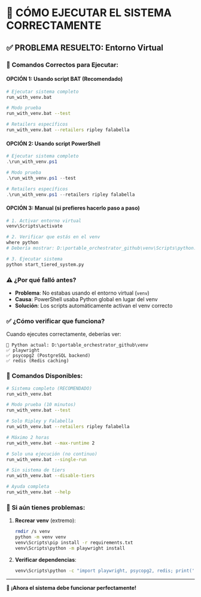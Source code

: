 # 🚀 CÓMO EJECUTAR EL SISTEMA CORRECTAMENTE

## ✅ **PROBLEMA RESUELTO: Entorno Virtual**

### 🎯 **Comandos Correctos para Ejecutar:**

#### **OPCIÓN 1: Usando script BAT (Recomendado)**
```bash
# Ejecutar sistema completo
run_with_venv.bat

# Modo prueba
run_with_venv.bat --test

# Retailers específicos  
run_with_venv.bat --retailers ripley falabella
```

#### **OPCIÓN 2: Usando script PowerShell**
```powershell
# Ejecutar sistema completo
.\run_with_venv.ps1

# Modo prueba
.\run_with_venv.ps1 --test

# Retailers específicos
.\run_with_venv.ps1 --retailers ripley falabella
```

#### **OPCIÓN 3: Manual (si prefieres hacerlo paso a paso)**
```bash
# 1. Activar entorno virtual
venv\Scripts\activate

# 2. Verificar que estás en el venv
where python
# Debería mostrar: D:\portable_orchestrator_github\venv\Scripts\python.exe

# 3. Ejecutar sistema
python start_tiered_system.py
```

### ⚠️ **¿Por qué falló antes?**

- **Problema**: No estabas usando el entorno virtual (`venv`)
- **Causa**: PowerShell usaba Python global en lugar del venv
- **Solución**: Los scripts automáticamente activan el venv correcto

### ✅ **¿Cómo verificar que funciona?**

Cuando ejecutes correctamente, deberías ver:
```
📍 Python actual: D:\portable_orchestrator_github\venv
✅ playwright
✅ psycopg2 (PostgreSQL backend)
✅ redis (Redis caching)
```

### 🎯 **Comandos Disponibles:**

```bash
# Sistema completo (RECOMENDADO)
run_with_venv.bat

# Modo prueba (10 minutos)
run_with_venv.bat --test

# Solo Ripley y Falabella
run_with_venv.bat --retailers ripley falabella

# Máximo 2 horas
run_with_venv.bat --max-runtime 2

# Solo una ejecución (no continuo)
run_with_venv.bat --single-run

# Sin sistema de tiers
run_with_venv.bat --disable-tiers

# Ayuda completa
run_with_venv.bat --help
```

### 🔧 **Si aún tienes problemas:**

1. **Recrear venv** (extremo):
   ```bash
   rmdir /s venv
   python -m venv venv
   venv\Scripts\pip install -r requirements.txt
   venv\Scripts\python -m playwright install
   ```

2. **Verificar dependencias**:
   ```bash
   venv\Scripts\python -c "import playwright, psycopg2, redis; print('OK')"
   ```

---
**🎉 ¡Ahora el sistema debe funcionar perfectamente!**